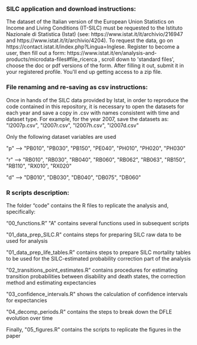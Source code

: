 <h3>SILC application and download instructions:</h3>
The dataset of the Italian version of the European Union Statistics on Income and Living Conditions (IT-SILC) must be requested to the Istituto Nazionale di Statistica (Istat) (see: https://www.istat.it/it/archivio/216947 and https://www.istat.it/it/archivio/4204). To request the data, go on https://contact.istat.it/index.php?Lingua=Inglese. Register to become a user, then fill out a form: https://www.istat.it/en/analysis-and-products/microdata-files#file_ricerca , scroll down to 'standard files', choose the doc or pdf versions of the form. After filling it out, submit it in your registered profile. You'll end up getting access to a zip file.


<h3>File renaming and re-saving as csv instructions:</h3>
Once in hands of the SILC data provided by Istat, in order to reproduce the code contained in this repository, it is necessary to open the datasets for each year and save a copy in .csv with names consistent with time and dataset type. For example, for the year 2007, save the datasets as: "l2007p.csv", "l2007r.csv", "l2007h.csv", "l2007d.csv"

Only the following dataset variables are used 

"p" --> "PB010", "PB030", "PB150", "PE040", "PH010", "PH020", "PH030"

"r" --> "RB010", "RB030", "RB040", "RB060", "RB062", "RB063", "RB150", "RB110", "RX010", "RX020"

"d" --> "DB010", "DB030", "DB040", "DB075", "DB060"





<h3>R scripts description:</h3>
The folder “code” contains the R files to replicate the analysis and, specifically:


“00_functions.R” "A" contains several functions used in subsequent scripts

"01_data_prep_SILC.R" contains steps for preparing SILC raw data to be used for analysis

"01_data_prep_life_tables.R" contains steps to prepare SILC mortality tables to be used for the SILC-estimated probability correction part of the analysis

"02_transitions_point_estimates.R" contains procedures for estimating transition probabilities between disability and death states, the correction method and estimating expectancies

"03_confidence_intervals.R" shows the calculation of confidence intervals for expectancies

"04_decomp_periods.R" contains the steps to break down the DFLE evolution over time

Finally, "05_figures.R" contains the scripts to replicate the figures in the paper







